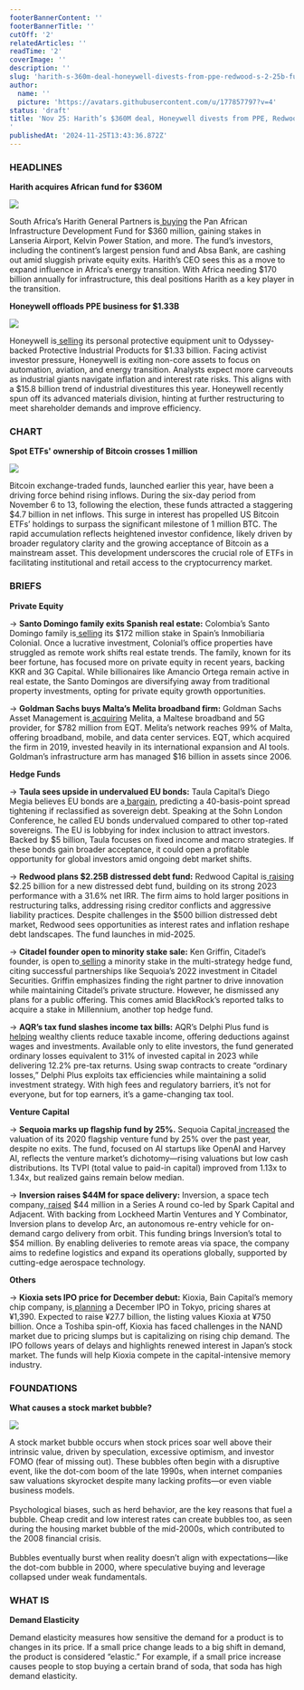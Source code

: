 ```yaml
---
footerBannerContent: ''
footerBannerTitle: ''
cutOff: '2'
relatedArticles: ''
readTime: '2'
coverImage: ''
description: ''
slug: 'harith-s-360m-deal-honeywell-divests-from-ppe-redwood-s-2-25b-fund'
author:
  name: ''
  picture: 'https://avatars.githubusercontent.com/u/177857797?v=4'
status: 'draft'
title: 'Nov 25: Harith’s $360M deal, Honeywell divests from PPE, Redwood''s $2.25B fund
'
publishedAt: '2024-11-25T13:43:36.872Z'
---
```


### HEADLINES

**Harith acquires African fund for $360M**

**![](https://lh7-rt.googleusercontent.com/docsz/AD_4nXdH_4Bitx3LPRridAyt-uHieV2kLOhD0V3wLJFQ9Jt86HXfkB2mCQPVNLt-yuf_JlhHDj29XGfH6me_nXzUw6-_01O2LjyQJZHYu23VCMJUm3j4pDq9XvxDOvvi_oFDJN4KxDB_Nw?key=xs1jjJphch-SeOW2Q_G5ITyG)**

South Africa’s Harith General Partners is[ buying](https://www.bnnbloomberg.ca/investing/2024/11/22/pe-firm-harith-buys-african-infrastructure-fund-for-360-million/) the Pan African Infrastructure Development Fund for $360 million, gaining stakes in Lanseria Airport, Kelvin Power Station, and more. The fund’s investors, including the continent’s largest pension fund and Absa Bank, are cashing out amid sluggish private equity exits. Harith’s CEO sees this as a move to expand influence in Africa’s energy transition. With Africa needing $170 billion annually for infrastructure, this deal positions Harith as a key player in the transition.

**Honeywell offloads PPE business for $1.33B**

**![](https://lh7-rt.googleusercontent.com/docsz/AD_4nXevjhqCrIDs7UFRHJluy_-CiYZSFeK3mBsAxQgRkJ7sOPWL22QAzXLQxgHl9JXEKtmt0ZDiYXICXj08R2aG5CaZ67tOOol4di5Wx2BrOIqx-h50pE-4P9t4TEinX8nYn2UayhVYlw?key=xs1jjJphch-SeOW2Q_G5ITyG)**

Honeywell is[ selling](https://pitchbook.com/news/articles/honeywell-sells-ppe-business-to-pe-backed-acquirer#:~:text=Honeywell%20has%20agreed%20to%20sell,to%20strengthen%20their%20balance%20sheets.) its personal protective equipment unit to Odyssey-backed Protective Industrial Products for $1.33 billion. Facing activist investor pressure, Honeywell is exiting non-core assets to focus on automation, aviation, and energy transition. Analysts expect more carveouts as industrial giants navigate inflation and interest rate risks. This aligns with a $15.8 billion trend of industrial divestitures this year. Honeywell recently spun off its advanced materials division, hinting at further restructuring to meet shareholder demands and improve efficiency.

### CHART

**Spot ETFs' ownership of Bitcoin crosses 1 million**

**![](https://lh7-rt.googleusercontent.com/docsz/AD_4nXezJ3NKqkfINge3pY7VcNWgZNogCtAukrdjChyZWlemC9MGiyboEaMbYKLpQQzzY-D-CsKcWVYKgSKWdNTT1JCF2PBRsU8SFoGou4Ug1NAMslSQANLt2jghUp5tAm28-oDdX00jEQ?key=xs1jjJphch-SeOW2Q_G5ITyG)**

Bitcoin exchange-traded funds, launched earlier this year, have been a driving force behind rising inflows. During the six-day period from November 6 to 13, following the election, these funds attracted a staggering $4.7 billion in net inflows. This surge in interest has propelled US Bitcoin ETFs’ holdings to surpass the significant milestone of 1 million BTC. The rapid accumulation reflects heightened investor confidence, likely driven by broader regulatory clarity and the growing acceptance of Bitcoin as a mainstream asset. This development underscores the crucial role of ETFs in facilitating institutional and retail access to the cryptocurrency market.

### BRIEFS

**Private Equity**

→ **Santo Domingo family exits Spanish real estate:** Colombia’s Santo Domingo family is[ selling](https://www.bnnbloomberg.ca/business/2024/11/22/colombian-billionaires-exit-bet-on-spanish-commercial-property/#:~:text=\(Bloomberg\)%20%2D%2D%20Colombia's%20billionaire%20Santo,class%20for%20wealthy%20global%20investors.) its $172 million stake in Spain’s Inmobiliaria Colonial. Once a lucrative investment, Colonial’s office properties have struggled as remote work shifts real estate trends. The family, known for its beer fortune, has focused more on private equity in recent years, backing KKR and 3G Capital. While billionaires like Amancio Ortega remain active in real estate, the Santo Domingos are diversifying away from traditional property investments, opting for private equity growth opportunities.

→ **Goldman Sachs buys Malta’s Melita broadband firm:** Goldman Sachs Asset Management is[ acquiring](https://www.bnnbloomberg.ca/business/company-news/2024/11/22/eqt-to-sell-broadband-firm-melita-to-goldman-sachs-unit/) Melita, a Maltese broadband and 5G provider, for $782 million from EQT. Melita’s network reaches 99% of Malta, offering broadband, mobile, and data center services. EQT, which acquired the firm in 2019, invested heavily in its international expansion and AI tools. Goldman’s infrastructure arm has managed $16 billion in assets since 2006. 

**Hedge Funds**

→ **Taula sees upside in undervalued EU bonds:** Taula Capital’s Diego Megia believes EU bonds are a[ bargain](https://www.hedgeweek.com/taula-cio-megia-sees-opportunity-in-eu-bonds/), predicting a 40-basis-point spread tightening if reclassified as sovereign debt. Speaking at the Sohn London Conference, he called EU bonds undervalued compared to other top-rated sovereigns. The EU is lobbying for index inclusion to attract investors. Backed by $5 billion, Taula focuses on fixed income and macro strategies. If these bonds gain broader acceptance, it could open a profitable opportunity for global investors amid ongoing debt market shifts.

→ **Redwood plans $2.25B distressed debt fund:** Redwood Capital is[ raising](https://www.hedgeweek.com/redwood-plans-2-25bn-credit-fund-amid-distressed-debt-challenges/#:~:text=Redwood%20Capital%20Management%2C%20an%20opportunistic,to%20a%20report%20by%20Bloomberg.) $2.25 billion for a new distressed debt fund, building on its strong 2023 performance with a 31.6% net IRR. The firm aims to hold larger positions in restructuring talks, addressing rising creditor conflicts and aggressive liability practices. Despite challenges in the $500 billion distressed debt market, Redwood sees opportunities as interest rates and inflation reshape debt landscapes. The fund launches in mid-2025.

→ **Citadel founder open to minority stake sale:** Ken Griffin, Citadel’s founder, is open to[ selling](https://www.hedgeweek.com/griffin-open-to-selling-minority-citadel-stake/) a minority stake in the multi-strategy hedge fund, citing successful partnerships like Sequoia’s 2022 investment in Citadel Securities. Griffin emphasizes finding the right partner to drive innovation while maintaining Citadel’s private structure. However, he dismissed any plans for a public offering. This comes amid BlackRock’s reported talks to acquire a stake in Millennium, another top hedge fund.

→ **AQR’s tax fund slashes income tax bills:** AQR’s Delphi Plus fund is[ helping](https://www.bloomberg.com/news/articles/2024-11-22/quant-hedge-fund-aqr-is-cutting-income-tax-bills-for-wealthy-clients?embedded-checkout=true) wealthy clients reduce taxable income, offering deductions against wages and investments. Available only to elite investors, the fund generated ordinary losses equivalent to 31% of invested capital in 2023 while delivering 12.2% pre-tax returns. Using swap contracts to create “ordinary losses,” Delphi Plus exploits tax efficiencies while maintaining a solid investment strategy. With high fees and regulatory barriers, it’s not for everyone, but for top earners, it’s a game-changing tax tool.

**Venture Capital**

→ **Sequoia marks up flagship fund by 25%.** Sequoia Capital[ increased](https://pitchbook.com/news/articles/sequoia-marked-up-2020-flagship-vc-fund) the valuation of its 2020 flagship venture fund by 25% over the past year, despite no exits. The fund, focused on AI startups like OpenAI and Harvey AI, reflects the venture market’s dichotomy—rising valuations but low cash distributions. Its TVPI (total value to paid-in capital) improved from 1.13x to 1.34x, but realized gains remain below median.

→ **Inversion raises $44M for space delivery:** Inversion, a space tech company,[ raised](https://vcnewsdaily.com/inversion/venture-capital-funding/ckjcfydwmg) $44 million in a Series A round co-led by Spark Capital and Adjacent. With backing from Lockheed Martin Ventures and Y Combinator, Inversion plans to develop Arc, an autonomous re-entry vehicle for on-demand cargo delivery from orbit. This funding brings Inversion’s total to $54 million. By enabling deliveries to remote areas via space, the company aims to redefine logistics and expand its operations globally, supported by cutting-edge aerospace technology.

**Others**

→ **Kioxia sets IPO price for December debut:** Kioxia, Bain Capital’s memory chip company, is[ planning](https://www.bnnbloomberg.ca/business/international/2024/11/22/bain-backed-kioxia-sets-ipo-price-for-december-tokyo-debut/#:~:text=\(Bloomberg\)%20%2D%2D%20Bain%20Capital%2D,on%20Japan's%20stock%20market%20renewal.) a December IPO in Tokyo, pricing shares at ¥1,390. Expected to raise ¥27.7 billion, the listing values Kioxia at ¥750 billion. Once a Toshiba spin-off, Kioxia has faced challenges in the NAND market due to pricing slumps but is capitalizing on rising chip demand. The IPO follows years of delays and highlights renewed interest in Japan’s stock market. The funds will help Kioxia compete in the capital-intensive memory industry.

### FOUNDATIONS

**What causes a stock market bubble?**

**![](https://lh7-rt.googleusercontent.com/docsz/AD_4nXfhnc0lCa2hWuommxbfdjszsHkslmQMs-YPfMQ7v4bYK2JEpmdAfBw1JCuKdWcU562Bu4AK8SIf-iQefAjcUcgJQGWIX_y1DJa2MVnbLMyUW9OitkP7Jm4ATb66RiZYx4Vb0tFAAw?key=xs1jjJphch-SeOW2Q_G5ITyG)**

A stock market bubble occurs when stock prices soar well above their intrinsic value, driven by speculation, excessive optimism, and investor FOMO (fear of missing out). These bubbles often begin with a disruptive event, like the dot-com boom of the late 1990s, when internet companies saw valuations skyrocket despite many lacking profits—or even viable business models.\
\
 Psychological biases, such as herd behavior, are the key reasons that fuel a bubble. Cheap credit and low interest rates can create bubbles too, as seen during the housing market bubble of the mid-2000s, which contributed to the 2008 financial crisis.\
\
 Bubbles eventually burst when reality doesn’t align with expectations—like the dot-com bubble in 2000, where speculative buying and leverage collapsed under weak fundamentals.

### WHAT IS

**Demand Elasticity**

Demand elasticity measures how sensitive the demand for a product is to changes in its price. If a small price change leads to a big shift in demand, the product is considered “elastic.” For example, if a small price increase causes people to stop buying a certain brand of soda, that soda has high demand elasticity.